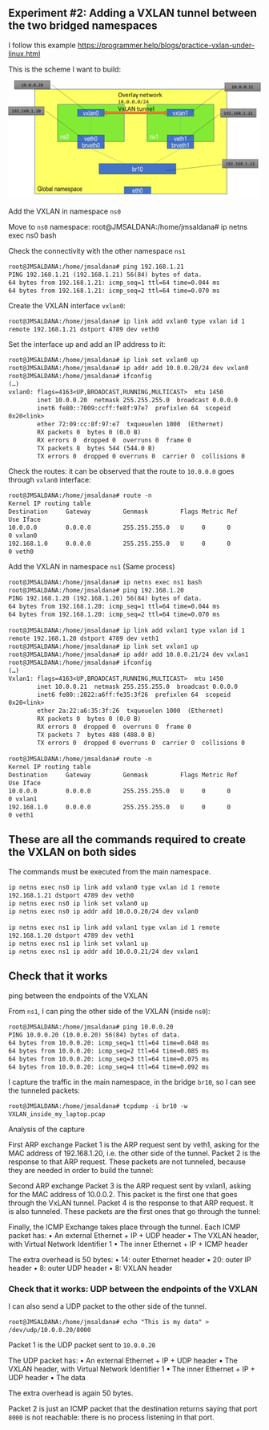 ## Experiment #2: Adding a VXLAN tunnel between the two bridged namespaces

I follow this example https://programmer.help/blogs/practice-vxlan-under-linux.html

This is the scheme I want to build:

![Experiment 2](https://github.com/josemariasaldana/VXLAN-network-in-a-PC/blob/main/experiment2.png)

Add the VXLAN in namespace `ns0`

Move to `ns0` namespace:
root@JMSALDANA:/home/jmsaldana# ip netns exec ns0 bash

Check the connectivity with the other namespace `ns1`
```
root@JMSALDANA:/home/jmsaldana# ping 192.168.1.21
PING 192.168.1.21 (192.168.1.21) 56(84) bytes of data.
64 bytes from 192.168.1.21: icmp_seq=1 ttl=64 time=0.044 ms
64 bytes from 192.168.1.21: icmp_seq=2 ttl=64 time=0.070 ms
```

Create the VXLAN interface `vxlan0`:
```
root@JMSALDANA:/home/jmsaldana# ip link add vxlan0 type vxlan id 1 remote 192.168.1.21 dstport 4789 dev veth0
```

Set the interface up and add an IP address to it:
```
root@JMSALDANA:/home/jmsaldana# ip link set vxlan0 up
root@JMSALDANA:/home/jmsaldana# ip addr add 10.0.0.20/24 dev vxlan0
root@JMSALDANA:/home/jmsaldana# ifconfig
(…)
vxlan0: flags=4163<UP,BROADCAST,RUNNING,MULTICAST>  mtu 1450
        inet 10.0.0.20  netmask 255.255.255.0  broadcast 0.0.0.0
        inet6 fe80::7009:ccff:fe8f:97e7  prefixlen 64  scopeid 0x20<link>
        ether 72:09:cc:8f:97:e7  txqueuelen 1000  (Ethernet)
        RX packets 0  bytes 0 (0.0 B)
        RX errors 0  dropped 0  overruns 0  frame 0
        TX packets 8  bytes 544 (544.0 B)
        TX errors 0  dropped 0 overruns 0  carrier 0  collisions 0
```

Check the routes: it can be observed that the route to `10.0.0.0` goes through `vxlan0` interface:
```
root@JMSALDANA:/home/jmsaldana# route -n
Kernel IP routing table
Destination     Gateway         Genmask         Flags Metric Ref    Use Iface
10.0.0.0        0.0.0.0         255.255.255.0   U     0      0        0 vxlan0
192.168.1.0     0.0.0.0         255.255.255.0   U     0      0        0 veth0
```

Add the VXLAN in namespace `ns1`
(Same process)
```
root@JMSALDANA:/home/jmsaldana# ip netns exec ns1 bash
root@JMSALDANA:/home/jmsaldana# ping 192.168.1.20
PING 192.168.1.20 (192.168.1.20) 56(84) bytes of data.
64 bytes from 192.168.1.20: icmp_seq=1 ttl=64 time=0.044 ms
64 bytes from 192.168.1.20: icmp_seq=2 ttl=64 time=0.070 ms

root@JMSALDANA:/home/jmsaldana# ip link add vxlan1 type vxlan id 1 remote 192.168.1.20 dstport 4789 dev veth1
root@JMSALDANA:/home/jmsaldana# ip link set vxlan1 up
root@JMSALDANA:/home/jmsaldana# ip addr add 10.0.0.21/24 dev vxlan1
root@JMSALDANA:/home/jmsaldana# ifconfig
(…)
Vxlan1: flags=4163<UP,BROADCAST,RUNNING,MULTICAST>  mtu 1450
        inet 10.0.0.21  netmask 255.255.255.0  broadcast 0.0.0.0
        inet6 fe80::2822:a6ff:fe35:3f26  prefixlen 64  scopeid 0x20<link>
        ether 2a:22:a6:35:3f:26  txqueuelen 1000  (Ethernet)
        RX packets 0  bytes 0 (0.0 B)
        RX errors 0  dropped 0  overruns 0  frame 0
        TX packets 7  bytes 488 (488.0 B)
        TX errors 0  dropped 0 overruns 0  carrier 0  collisions 0

root@JMSALDANA:/home/jmsaldana# route -n
Kernel IP routing table
Destination     Gateway         Genmask         Flags Metric Ref    Use Iface
10.0.0.0        0.0.0.0         255.255.255.0   U     0      0        0 vxlan1
192.168.1.0     0.0.0.0         255.255.255.0   U     0      0        0 veth1
```

## These are all the commands required to create the VXLAN on both sides

The commands must be executed from the main namespace.
```
ip netns exec ns0 ip link add vxlan0 type vxlan id 1 remote 192.168.1.21 dstport 4789 dev veth0
ip netns exec ns0 ip link set vxlan0 up
ip netns exec ns0 ip addr add 10.0.0.20/24 dev vxlan0

ip netns exec ns1 ip link add vxlan1 type vxlan id 1 remote 192.168.1.20 dstport 4789 dev veth1
ip netns exec ns1 ip link set vxlan1 up
ip netns exec ns1 ip addr add 10.0.0.21/24 dev vxlan1
```

## Check that it works

ping between the endpoints of the VXLAN

From `ns1`, I can ping the other side of the VXLAN (inside `ns0`):
```
root@JMSALDANA:/home/jmsaldana# ping 10.0.0.20
PING 10.0.0.20 (10.0.0.20) 56(84) bytes of data.
64 bytes from 10.0.0.20: icmp_seq=1 ttl=64 time=0.048 ms
64 bytes from 10.0.0.20: icmp_seq=2 ttl=64 time=0.085 ms
64 bytes from 10.0.0.20: icmp_seq=3 ttl=64 time=0.075 ms
64 bytes from 10.0.0.20: icmp_seq=4 ttl=64 time=0.092 ms
```

I capture the traffic in the main namespace, in the bridge `br10`, so I can see the tunneled packets:
```
root@JMSALDANA:/home/jmsaldana# tcpdump -i br10 -w VXLAN_inside_my_laptop.pcap
```



Analysis of the capture

First ARP exchange
Packet 1 is the ARP request sent by veth1, asking for the MAC address of 192.168.1.20, i.e. the other side of the tunnel.
Packet 2 is the response to that ARP request.
These packets are not tunneled, because they are needed in order to build the tunnel:
 
Second ARP exchange
Packet 3 is the ARP request sent by vxlan1, asking for the MAC address of 10.0.0.2. This packet is the first one that goes through the VxLAN tunnel.
Packet 4 is the response to that ARP request. It is also tunneled.
These packets are the first ones that go through the tunnel:
 

Finally, the ICMP Exchange takes place through the tunnel.
Each ICMP packet has:
•	An external Ethernet + IP + UDP header
•	The VXLAN header, with Virtual Network Identifier 1
•	The inner Ethernet + IP + ICMP header

The extra overhead is 50 bytes: 
•	14: outer Ethernet header
•	20: outer IP header
•	8: outer UDP header
•	8: VXLAN header
 

### Check that it works: UDP between the endpoints of the VXLAN

I can also send a UDP packet to the other side of the tunnel.
```
root@JMSALDANA:/home/jmsaldana# echo "This is my data" > /dev/udp/10.0.0.20/8000
```

Packet 1 is the UDP packet sent to `10.0.0.20`

The UDP packet has:
•	An external Ethernet + IP + UDP header
•	The VXLAN header, with Virtual Network Identifier 1
•	The inner Ethernet + IP + UDP header
•	The data

The extra overhead is again 50 bytes.

Packet 2 is just an ICMP packet that the destination returns saying that port `8000` is not reachable: there is no process listening in that port.
